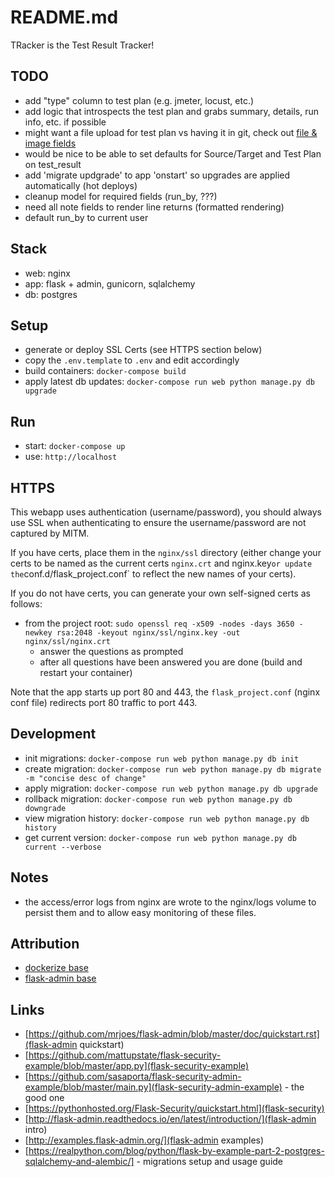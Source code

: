 # README.md

TRacker is the Test Result Tracker!


## TODO
- add "type" column to test plan (e.g. jmeter, locust, etc.)
- add logic that introspects the test plan and grabs summary, details, run info, etc. if possible
- might want a file upload for test plan vs having it in git, check out [file & image fields](http://flask-admin.readthedocs.io/en/latest/advanced/)
- would be nice to be able to set defaults for Source/Target and Test Plan on test_result
- add 'migrate updgrade' to app 'onstart' so upgrades are applied automatically (hot deploys)
- cleanup model for required fields (run_by, ???)
- need all note fields to render line returns (formatted rendering)
- default run_by to current user


## Stack
- web: nginx
- app: flask + admin, gunicorn, sqlalchemy
- db: postgres


## Setup
- generate or deploy SSL Certs (see HTTPS section below)
- copy the `.env.template` to `.env` and edit accordingly
- build containers: `docker-compose build`
- apply latest db updates: `docker-compose run web python manage.py db upgrade`



## Run
- start: `docker-compose up`
- use: `http://localhost`


## HTTPS
This webapp uses authentication (username/password), you should always use SSL when authenticating to ensure the username/password are not captured by MITM.

If you have certs, place them in the `nginx/ssl` directory (either change your certs to be named as the current certs `nginx.crt` and nginx.key` or update the `conf.d/flask_project.conf` to reflect the new names of your certs).

If you do not have certs, you can generate your own self-signed certs as follows:
- from the project root: `sudo openssl req -x509 -nodes -days 3650 -newkey rsa:2048 -keyout nginx/ssl/nginx.key -out nginx/ssl/nginx.crt`
  * answer the questions as prompted
  * after all questions have been answered you are done (build and restart your container)

Note that the app starts up port 80 and 443, the `flask_project.conf` (nginx conf file) redirects port 80 traffic to port 443.


## Development
- init migrations: `docker-compose run web python manage.py db init`
- create migration: `docker-compose run web python manage.py db migrate -m "concise desc of change"`
- apply migration: `docker-compose run web python manage.py db upgrade`
- rollback migration: `docker-compose run web python manage.py db downgrade`
- view migration history: `docker-compose run web python manage.py db history`
- get current version: `docker-compose run web python manage.py db current --verbose`

## Notes
- the access/error logs from nginx are wrote to the nginx/logs volume to persist them and to allow easy monitoring of these files.


## Attribution
- [dockerize base](https://realpython.com/blog/python/dockerizing-flask-with-compose-and-machine-from-localhost-to-the-cloud/)
- [flask-admin base](https://github.com/flask-admin/flask-admin/blob/master/examples/sqla/app.py)


## Links
- [https://github.com/mrjoes/flask-admin/blob/master/doc/quickstart.rst](flask-admin quickstart)
- [https://github.com/mattupstate/flask-security-example/blob/master/app.py](flask-security-example)
- [https://github.com/sasaporta/flask-security-admin-example/blob/master/main.py](flask-security-admin-example) - the good one
- [https://pythonhosted.org/Flask-Security/quickstart.html](flask-security)
- [http://flask-admin.readthedocs.io/en/latest/introduction/](flask-admin intro)
- [http://examples.flask-admin.org/](flask-admin examples)
- [https://realpython.com/blog/python/flask-by-example-part-2-postgres-sqlalchemy-and-alembic/] - migrations setup and usage guide
